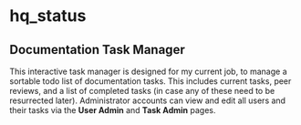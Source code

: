# hq_status

## Documentation Task Manager

This interactive task manager is designed for my current job, to manage a sortable todo list of documentation tasks. This includes current tasks, peer reviews, and a list of completed tasks (in case any of these need to be resurrected later). Administrator accounts can view and edit all users and their tasks via the **User Admin** and **Task Admin** pages.